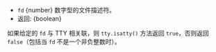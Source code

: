 <!-- YAML
added: v0.5.8
-->

* `fd` {number} 数字型的文件描述符。
* 返回: {boolean}

如果给定的 `fd` 与 TTY 相关联，则 `tty.isatty()` 方法返回 `true`，否则返回 `false`（包括当 `fd` 不是一个非负整数时）。

